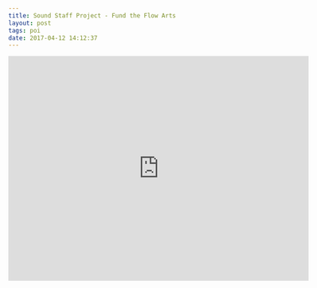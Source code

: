 ```yaml
---
title: Sound Staff Project - Fund the Flow Arts
layout: post
tags: poi
date: 2017-04-12 14:12:37
---
```

<iframe width="603" height="452" src="https://www.youtube.com/embed/vWaQnGm3_5k" frameborder="0" allowfullscreen="true"></iframe>
